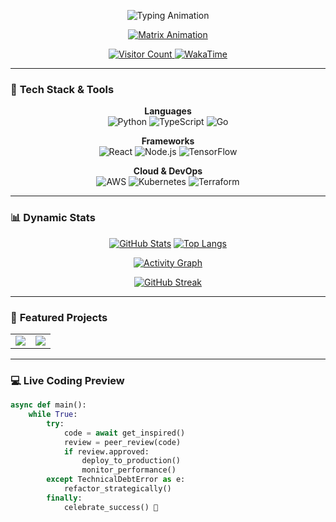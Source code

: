 <p align="center">
  <img src="https://readme-typing-svg.demolab.com?font=Hack&weight=800&size=35&duration=4000&pause=1000&color=00FF00&center=true&vCenter=true&width=800&height=100&lines=Hi+%F0%9F%8C%8D%2C+I'm+Regliscus;Senior+Software+Engineer+%F0%9F%92%BB;Cloud+Architect+%E2%98%81%EF%B8%8F;Tech+Lead+%F0%9F%9A%80;Open+Source+Maintainer+%E2%AD%90" alt="Typing Animation" />
</p>

<div align="center">
  
[![Matrix Animation](https://raw.githubusercontent.com/regliscus/regliscus/main/matrix.svg)](https://github.com/regliscus)
  
</div>

<p align="center">
  <a href="https://visitor-badge.laobi.icu/badge?page_id=regliscus.regliscus">
    <img src="https://visitor-badge.laobi.icu/badge?page_id=regliscus.regliscus" alt="Visitor Count"/>
  </a>
  <a href="https://wakatime.com/@regliscus">
    <img src="https://wakatime.com/badge/user/xxxxxx-xxxx-xxxx-xxxx-xxxxxxxxxxxx.svg?style=flat-square" alt="WakaTime"/>
  </a>
</p>

---

### 🚀 **Tech Stack & Tools**

<div align="center">

**Languages**  
![Python](https://img.shields.io/badge/Python-3776AB?style=for-the-badge&logo=python&logoColor=white&logoWidth=30)
![TypeScript](https://img.shields.io/badge/TypeScript-3178C6?style=for-the-badge&logo=typescript&logoColor=white)
![Go](https://img.shields.io/badge/Go-00ADD8?style=for-the-badge&logo=go&logoColor=white)

**Frameworks**  
![React](https://img.shields.io/badge/React-61DAFB?style=for-the-badge&logo=react&logoColor=black)
![Node.js](https://img.shields.io/badge/Node.js-339933?style=for-the-badge&logo=nodedotjs&logoColor=white)
![TensorFlow](https://img.shields.io/badge/TensorFlow-FF6F00?style=for-the-badge&logo=tensorflow&logoColor=white)

**Cloud & DevOps**  
![AWS](https://img.shields.io/badge/AWS-232F3E?style=for-the-badge&logo=amazon-aws&logoColor=white)
![Kubernetes](https://img.shields.io/badge/Kubernetes-326CE5?style=for-the-badge&logo=kubernetes&logoColor=white)
![Terraform](https://img.shields.io/badge/Terraform-7B42BC?style=for-the-badge&logo=terraform&logoColor=white)

</div>

---

### 📊 **Dynamic Stats**

<div align="center">

[![GitHub Stats](https://github-readme-stats.vercel.app/api?username=regliscus&show_icons=true&theme=radical&include_all_commits=true&count_private=true&line_height=30&custom_title=Development+Metrics)](https://github.com/regliscus)
[![Top Langs](https://github-readme-stats.vercel.app/api/top-langs/?username=regliscus&layout=compact&theme=radical&hide=html,css)](https://github.com/regliscus)

[![Activity Graph](https://github-readme-activity-graph.vercel.app/graph?username=regliscus&theme=react-dark&area=true&hide_border=true)](https://github.com/regliscus)

[![GitHub Streak](https://streak-stats.demolab.com?user=regliscus&theme=holi-theme&hide_border=true&date_format=j%20M%5B%20Y%5D)](https://git.io/streak-stats)

</div>

---

### 🌟 **Featured Projects**

<table>
  <tr>
    <td width="50%">
      <a href="https://github.com/regliscus/awesome-project">
        <img src="https://github-readme-stats.vercel.app/api/pin/?username=regliscus&repo=awesome-project&theme=radical" />
      </a>
    </td>
    <td width="50%">
      <a href="https://github.com/regliscus/innovation-lab">
        <img src="https://github-readme-stats.vercel.app/api/pin/?username=regliscus&repo=innovation-lab&theme=radical" />
      </a>
    </td>
  </tr>
</table>

---

### 💻 **Live Coding Preview**

```python
async def main():
    while True:
        try:
            code = await get_inspired()
            review = peer_review(code)
            if review.approved:
                deploy_to_production()
                monitor_performance()
        except TechnicalDebtError as e:
            refactor_strategically()
        finally:
            celebrate_success() 🎉
